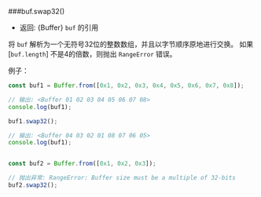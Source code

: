 ###buf.swap32()

* 返回: {Buffer} `buf` 的引用

将 `buf` 解析为一个无符号32位的整数数组，并且以字节顺序原地进行交换。
如果 [`buf.length`] 不是4的倍数，则抛出 `RangeError` 错误。

例子：

```js
const buf1 = Buffer.from([0x1, 0x2, 0x3, 0x4, 0x5, 0x6, 0x7, 0x8]);

// 输出: <Buffer 01 02 03 04 05 06 07 08>
console.log(buf1);

buf1.swap32();

// 输出: <Buffer 04 03 02 01 08 07 06 05>
console.log(buf1);


const buf2 = Buffer.from([0x1, 0x2, 0x3]);

// 抛出异常: RangeError: Buffer size must be a multiple of 32-bits
buf2.swap32();
```

